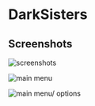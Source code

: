 # DarkSisters

## Screenshots


![screenshots](https://github.com/Thunderkilll/Desert-Chicha/tree/master/Assets/captures/2019-05-29_22-18-35.png)  


![main menu](https://github.com/Thunderkilll/Desert-Chicha/tree/master/Assets/captures/2019-05-29_4-35-55.png) 

![main menu/ options](https://github.com/Thunderkilll/Desert-Chicha/tree/master/Assets/captures/olli-hihnala-zombie-apocalypse-olli-hihnala.jpg)
